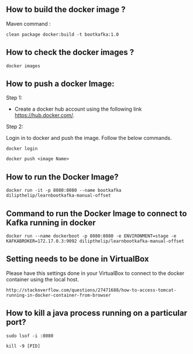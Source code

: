 ## How to build the docker image ?

Maven command :  

```
clean package docker:build -t bootkafka:1.0
```

## How to check the docker images ?

```
docker images
```

## How to push a docker Image:

Step 1:  

-  Create a docker hub account using the following link https://hub.docker.com/.

Step 2:  

Login in to docker and push the image. Follow the below commands.

```
docker login

docker push <image Name>
```

## How to run the Docker Image?

```
docker run -it -p 8080:8080 --name bootkafka dilipthelip/learnbootkafka-manual-offset
```

## Command  to run the Docker Image to connect to Kafka running in docker
```
docker run --name dockerboot -p 8080:8080 -e ENVIRONMENT=stage -e KAFKABROKER=172.17.0.3:9092 dilipthelip/learnbootkafka-manual-offset
```

## Setting needs to be done in VirtualBox

Please have this settings done in your VirtualBox to connect to the docker container using the local host.

```
http://stackoverflow.com/questions/27471688/how-to-access-tomcat-running-in-docker-container-from-browser
```


## How to kill a java process running on a particular port?

```
sudo lsof -i :8080

kill -9 [PID]

```
